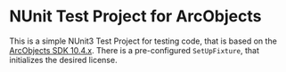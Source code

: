 # NUnit Test Project for ArcObjects
This is a simple NUnit3 Test Project for testing code, that is based on the [ArcObjects SDK 10.4.x](https://desktop.arcgis.com/en/system-requirements/10.4/arcobjects-sdk-system-requirements.htm). There is a pre-configured `SetUpFixture`, that initializes the desired license.